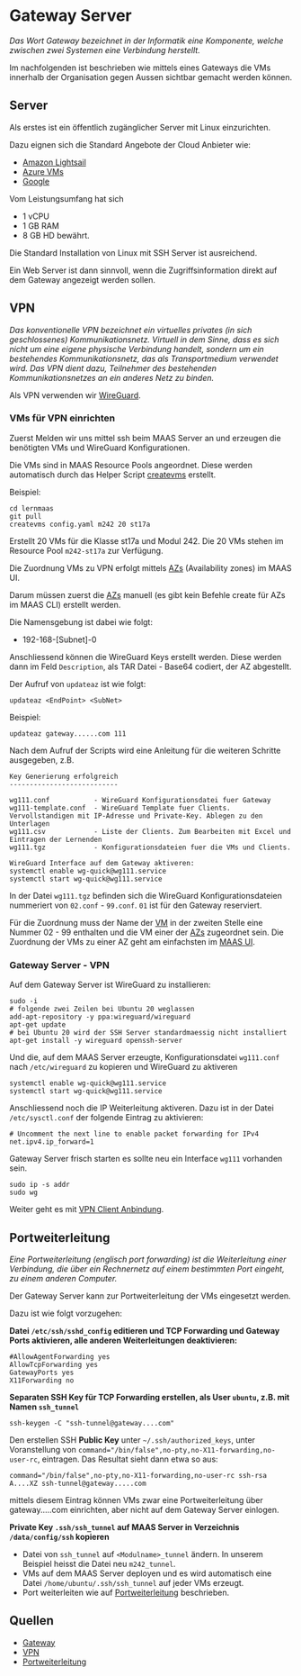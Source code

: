 Gateway Server
==============

*Das Wort Gateway bezeichnet in der Informatik eine Komponente, welche zwischen zwei Systemen eine Verbindung herstellt.*

Im nachfolgenden ist beschrieben wie mittels eines Gateways die VMs innerhalb der Organisation gegen Aussen sichtbar gemacht werden können.

Server
------

Als erstes ist ein öffentlich zugänglicher Server mit Linux einzurichten. 

Dazu eignen sich die Standard Angebote der Cloud Anbieter wie:
* [Amazon Lightsail](https://aws.amazon.com/de/lightsail)
* [Azure VMs](https://azure.microsoft.com/de-de/services/virtual-machines/)
* [Google](https://cloud.google.com/compute/docs/quickstart-linux)

Vom Leistungsumfang hat sich 
* 1 vCPU
* 1 GB RAM
* 8 GB HD
bewährt.

Die Standard Installation von Linux mit SSH Server ist ausreichend.

Ein Web Server ist dann sinnvoll, wenn die Zugriffsinformation direkt auf dem Gateway angezeigt werden sollen.

VPN 
---

*Das konventionelle VPN bezeichnet ein virtuelles privates (in sich geschlossenes) Kommunikationsnetz. Virtuell in dem Sinne, dass es sich nicht um eine eigene physische Verbindung handelt, sondern um ein bestehendes Kommunikationsnetz, das als Transportmedium verwendet wird. Das VPN dient dazu, Teilnehmer des bestehenden Kommunikationsnetzes an ein anderes Netz zu binden.*

Als VPN verwenden wir [WireGuard](https://www.wireguard.com/). 

### VMs für VPN einrichten

Zuerst Melden wir uns mittel ssh beim MAAS Server an und erzeugen die benötigten VMs und WireGuard Konfigurationen.

Die VMs sind in MAAS Resource Pools angeordnet. Diese werden automatisch durch das Helper Script [createvms](https://github.com/mc-b/lernmaas/tree/master/helper#createvms) erstellt.

Beispiel:

    cd lernmaas
    git pull
    createvms config.yaml m242 20 st17a
    
Erstellt 20 VMs für die Klasse st17a und Modul 242. Die 20 VMs stehen im Resource Pool `m242-st17a` zur Verfügung.

Die Zuordnung VMs zu VPN erfolgt mittels [AZs](https://maas.io/docs/availability-zones) (Availability zones) im MAAS UI.

Darum müssen zuerst die [AZs](https://maas.io/docs/availability-zones) manuell (es gibt kein Befehle create für AZs im MAAS CLI) erstellt werden. 

Die Namensgebung ist dabei wie folgt:

* 192-168-[Subnet]-0

Anschliessend können die WireGuard Keys erstellt werden. Diese werden dann im Feld `Description`, als TAR Datei - Base64 codiert, der AZ abgestellt.

Der Aufruf von `updateaz` ist wie folgt:

    updateaz <EndPoint> <SubNet>
    
Beispiel:

    updateaz gateway......com 111    
    
Nach dem Aufruf der Scripts wird eine Anleitung für die weiteren Schritte ausgegeben, z.B. 

    Key Generierung erfolgreich
    ---------------------------
    
    wg111.conf           - WireGuard Konfigurationsdatei fuer Gateway
    wg111-template.conf  - WireGuard Template fuer Clients. Vervollstandigen mit IP-Adresse und Private-Key. Ablegen zu den Unterlagen
    wg111.csv            - Liste der Clients. Zum Bearbeiten mit Excel und Eintragen der Lernenden
    wg111.tgz            - Konfigurationsdateien fuer die VMs und Clients.
    
    WireGuard Interface auf dem Gateway aktiveren:
    systemctl enable wg-quick@wg111.service
    systemctl start wg-quick@wg111.service

In der Datei `wg111.tgz` befinden sich die WireGuard Konfigurationsdateien nummeriert von `02.conf` - `99.conf`. `01` ist für den Gateway reserviert.

Für die Zuordnung muss der Name der [VM](https://maas.io/docs/machine-overview) in der zweiten Stelle eine Nummer 02 - 99 enthalten und die VM einer der [AZs](https://maas.io/docs/availability-zones) zugeordnet sein. Die Zuordnung der VMs zu einer AZ geht am einfachsten im [MAAS UI](http://localhost:5240).

### Gateway Server - VPN 

Auf dem Gateway Server ist WireGuard zu installieren:

    sudo -i
    # folgende zwei Zeilen bei Ubuntu 20 weglassen
    add-apt-repository -y ppa:wireguard/wireguard
    apt-get update
    # bei Ubuntu 20 wird der SSH Server standardmaessig nicht installiert
    apt-get install -y wireguard openssh-server
    
Und die, auf dem MAAS Server erzeugte, Konfigurationsdatei `wg111.conf` nach `/etc/wireguard` zu kopieren und WireGuard zu aktiveren 

    systemctl enable wg-quick@wg111.service
    systemctl start wg-quick@wg111.service
    
Anschliessend noch die IP Weiterleitung aktiveren. Dazu ist in der Datei `/etc/sysctl.conf` der folgende Eintrag zu aktivieren:

    # Uncomment the next line to enable packet forwarding for IPv4
    net.ipv4.ip_forward=1

Gateway Server frisch starten es sollte neu ein Interface `wg111` vorhanden sein.

    sudo ip -s addr 
    sudo wg    

Weiter geht es mit [VPN Client Anbindung](GatewayClient.md).

Portweiterleitung
-----------------

*Eine Portweiterleitung (englisch port forwarding) ist die Weiterleitung einer Verbindung, die über ein Rechnernetz auf einem bestimmten Port eingeht, zu einem anderen Computer.*

Der Gateway Server kann zur Portweiterleitung der VMs eingesetzt werden. 

Dazu ist wie folgt vorzugehen:

**Datei `/etc/ssh/sshd_config` editieren und TCP Forwarding und Gateway Ports aktivieren, alle anderen Weiterleitungen deaktivieren:**


    #AllowAgentForwarding yes
    AllowTcpForwarding yes
    GatewayPorts yes
    X11Forwarding no

**Separaten SSH Key für TCP Forwarding erstellen, als User `ubuntu`, z.B. mit Namen `ssh_tunnel`**

    ssh-keygen -C "ssh-tunnel@gateway....com" 
    
    
Den erstellen SSH **Public Key** unter `~/.ssh/authorized_keys`, unter Voranstellung von `command="/bin/false",no-pty,no-X11-forwarding,no-user-rc`, eintragen. Das Resultat sieht dann etwa so aus:

    command="/bin/false",no-pty,no-X11-forwarding,no-user-rc ssh-rsa A....XZ ssh-tunnel@gateway.....com

mittels diesem Eintrag können VMs zwar eine Portweiterleitung über gateway.....com einrichten, aber nicht auf dem Gateway Server einlogen.
      
**Private Key `.ssh/ssh_tunnel` auf MAAS Server in Verzeichnis `/data/config/ssh` kopieren**

* Datei von `ssh_tunnel` auf `<Modulname>_tunnel` ändern. In unserem Beispiel heisst die Datei neu `m242_tunnel`.
* VMs auf dem MAAS Server deployen und es wird automatisch eine Datei `/home/ubuntu/.ssh/ssh_tunnel` auf jeder VMs erzeugt.
* Port weiterleiten wie auf [Portweiterleitung](GatewayClient.md#portweiterleitung) beschrieben.

Quellen
-------
* [Gateway](https://de.wikipedia.org/wiki/Gateway_(Informatik)) 
* [VPN](https://de.wikipedia.org/wiki/Virtual_Private_Network)
* [Portweiterleitung](https://de.wikipedia.org/wiki/Portweiterleitung) 
